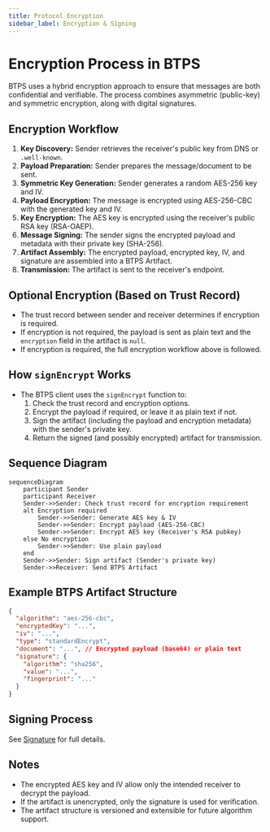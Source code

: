```yaml
---
title: Protocol Encryption
sidebar_label: Encryption & Signing
---
```


# Encryption Process in BTPS

BTPS uses a hybrid encryption approach to ensure that messages are both confidential and verifiable. The process combines asymmetric (public-key) and symmetric encryption, along with digital signatures.

## Encryption Workflow

1. **Key Discovery:** Sender retrieves the receiver's public key from DNS or `.well-known`.
2. **Payload Preparation:** Sender prepares the message/document to be sent.
3. **Symmetric Key Generation:** Sender generates a random AES-256 key and IV.
4. **Payload Encryption:** The message is encrypted using AES-256-CBC with the generated key and IV.
5. **Key Encryption:** The AES key is encrypted using the receiver's public RSA key (RSA-OAEP).
6. **Message Signing:** The sender signs the encrypted payload and metadata with their private key (SHA-256).
7. **Artifact Assembly:** The encrypted payload, encrypted key, IV, and signature are assembled into a BTPS Artifact.
8. **Transmission:** The artifact is sent to the receiver's endpoint.

## Optional Encryption (Based on Trust Record)

- The trust record between sender and receiver determines if encryption is required.
- If encryption is not required, the payload is sent as plain text and the `encryption` field in the artifact is `null`.
- If encryption is required, the full encryption workflow above is followed.

## How `signEncrypt` Works

- The BTPS client uses the `signEncrypt` function to:
  1. Check the trust record and encryption options.
  2. Encrypt the payload if required, or leave it as plain text if not.
  3. Sign the artifact (including the payload and encryption metadata) with the sender's private key.
  4. Return the signed (and possibly encrypted) artifact for transmission.

## Sequence Diagram

```mermaid
sequenceDiagram
    participant Sender
    participant Receiver
    Sender->>Sender: Check trust record for encryption requirement
    alt Encryption required
        Sender->>Sender: Generate AES key & IV
        Sender->>Sender: Encrypt payload (AES-256-CBC)
        Sender->>Sender: Encrypt AES key (Receiver's RSA pubkey)
    else No encryption
        Sender->>Sender: Use plain payload
    end
    Sender->>Sender: Sign artifact (Sender's private key)
    Sender->>Receiver: Send BTPS Artifact
```

## Example BTPS Artifact Structure

```json
{
  "algorithm": "aes-256-cbc",
  "encryptedKey": "...",
  "iv": "...",
  "type": "standardEncrypt",
  "document": "...", // Encrypted payload (base64) or plain text
  "signature": {
    "algorithm": "sha256",
    "value": "...",
    "fingerprint": "..."
  }
}
```

## Signing Process

See [Signature](/docs/protocol/security/signature-verification) for full details.

## Notes

- The encrypted AES key and IV allow only the intended receiver to decrypt the payload.
- If the artifact is unencrypted, only the signature is used for verification.
- The artifact structure is versioned and extensible for future algorithm support.
